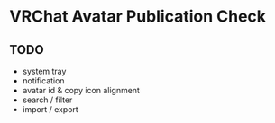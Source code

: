 # VRChat Avatar Publication Check

## TODO

- system tray
- notification
- avatar id & copy icon alignment
- search / filter
- import / export
